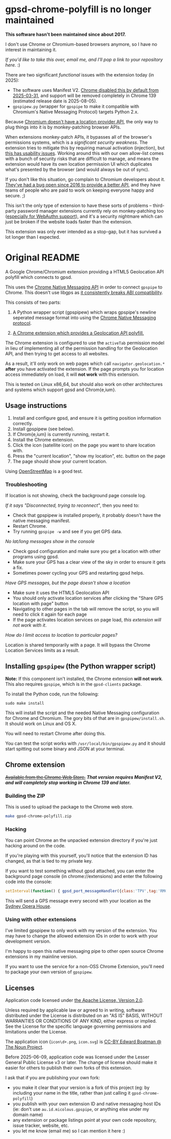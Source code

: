 # gpsd-chrome-polyfill is no longer maintained

**This software hasn't been maintained since about 2017.**

I don't use Chrome or Chromium-based browsers anymore, so I have no interest in maintaining it.

*If you'd like to take this over, email me, and I'll pop a link to your repository here.* :)

There are two significant *functional* issues with the extension today (in 2025):

* The software uses Manifest V2. [Chrome disabled this by default from 2025-03-31][mv2], and support will be removed completely in Chrome 139 (estimated release date is 2025-08-05).
* `gpspipew.py` (wrapper for `gpspipe` to make it compatible with Chromium's Native Messaging Protocol) targets Python 2.x.

Because [Chromium doesn't have a location provider API][provider-api], the only way to plug things into it is by monkey-patching browser APIs.

When extensions monkey-patch APIs, it bypasses all of the browser's permissions systems, which is a *significant security weakness*. The extension tries to mitigate this by requiring manual activation (injection), but [this has usability issues](https://github.com/micolous/gpsd-chrome-polyfill/issues/1). Working around this with our own allow-list comes with a bunch of security risks that are difficult to manage, and means the extension would have its own location permission UI which duplicates what's presented by the browser (and would always be out of sync).

If you don't like this situation, go complain to Chromium developers about it. [They've had a bug open since 2016 to provide a better API][provider-api], and they have teams of people who are paid to work on keeping everyone happy and secure. ;)

This isn't the only type of extension to have these sorts of problems – third-party password manager extensions currently rely on monkey-patching too ([especially for WebAuthn support][webauthn]), and it's a security nightmare which can just be broken if the website loads faster than the extension.

This extension was only ever intended as a stop-gap, but it has survived a lot longer than I expected.

[mv2]: https://developer.chrome.com/docs/extensions/develop/migrate/mv2-deprecation-timeline
[provider-api]: https://issues.chromium.org/issues/41243892
[webauthn]: https://github.com/w3c/webauthn/issues/1976

# Original README

A Google Chrome/Chromium extension providing a HTML5 Geolocation API polyfill which connects to gpsd.

This uses the [Chrome Native Messaging API](https://developer.chrome.com/extensions/nativeMessaging) in order to connect `gpspipe` to Chrome.  This doesn't use libgps as [it consistently breaks ABI compatibility](https://bugs.chromium.org/p/chromium/issues/detail?id=99177).

This consists of two parts:

1. A Python wrapper script (gpspipew) which wraps gpspipe's newline seperated message format into using the [Chrome Native Messaging protocol](https://developer.chrome.com/extensions/nativeMessaging#native-messaging-host-protocol).

2. [A Chrome extension which provides a Geolocation API polyfill.](https://chrome.google.com/webstore/detail/gpsd-chrome-polyfill/dmfdcjlppdohhegplckcbohgbbfcdfjd)

The Chrome extension is configured to use the `activeTab` permission model in lieu of implementing all of the permission handling for the Geolocation API, and then trying to get access to all websites.

As a result, it'll only work on web pages which call `navigator.geolocation.*` **after** you have activated the extension.  If the page prompts you for location access immediately on load, it will **not work** with this extension.

This is tested on Linux x86_64, but should also work on other architectures and systems which support gpsd and Chrom{e,ium}.

## Usage instructions

1. Install and configure gpsd, and ensure it is getting position information correctly.
2. Install gpspipew (see below).
3. If Chrom{e,ium} is currently running, restart it.
4. Install the Chrome extension.
5. Click the icon (satellite icon) on the page you want to share location with.
6. Press the "current location", "show my location", etc. button on the page
7. The page should show your current location.

Using [OpenStreetMap](https://openstreetmap.org) is a good test.

### Troubleshooting

If location is not showing, check the background page console log.

*If it says "Disconnected, trying to reconnect"*, then you need to:

* Check that gpspipew is installed properly, it probably doesn't have the native messaging manifest.
* Restart Chrome.
* Try running `gpspipe -w` and see if you get GPS data.

*No lat/long messages show in the console*

* Check gpsd configuration and make sure you get a location with other programs using gpsd.
* Make sure your GPS has a clear view of the sky in order to ensure it gets a fix.
* Sometimes power cycling your GPS and restarting gpsd helps.

*Have GPS messages, but the page doesn't show a location*

* Make sure it uses the HTML5 Geolocation API
* You should only activate location services after clicking the "Share GPS location with page" button
* Navigating to other pages in the tab will remove the script, so you will need to click it again for each page
* If the page activates location services on page load, *this extension will not work with it*.

*How do I limit access to location to particular pages?*

Location is shared temporarily with a page.  It will bypass the Chrome Location Services limits as a result.

## Installing `gpspipew` (the Python wrapper script)

**Note:** If this component isn't installed, the Chrome extension **will not work**.  This also requires `gpspipe`, which is in the `gpsd-clients` package.

To install the Python code, run the following:

```
sudo make install
```

This will install the script and the needed Native Messaging configuration for Chrome and Chromium.  The gory bits of that are in `gpspipew/install.sh`.  It should work on Linux and OS X.

You will need to restart Chrome after doing this.

You can test the script works with `/usr/local/bin/gpspipew.py` and it should start spitting out some binary and JSON at your terminal.

## Chrome extension

~~[Available from the Chrome Web Store.](https://chrome.google.com/webstore/detail/gpsd-chrome-polyfill/dmfdcjlppdohhegplckcbohgbbfcdfjd)~~ ***That version requires Manifest V2, and will completely stop working in Chrome 139 and later.***

### Building the ZIP

This is used to upload the package to the Chrome web store.

```sh
make gpsd-chrome-polyfill.zip
```

### Hacking

You can point Chrome an the unpacked extension directory if you're just hacking around on the code.

If you're playing with this yourself, you'll notice that the extension ID has changed, as that is tied to my private key.

If you want to test something without gpsd attached, you can enter the background page console (in chrome://extensions) and enter the following code into the console:

```javascript
setInterval(function() { gpsd_port_messageHandler({class:'TPV',tag:'RMC', lat:-33.85717, lon:151.21502, mode:2, epy:50, epx:50, time:(new Date()).getTime()}); }, 1000);
```

This will send a GPS message every second with your location as the [Sydney Opera House](https://en.wikipedia.org/wiki/Sydney_Opera_House).

### Using with other extensions

I've limited gpspipew to only work with my version of the extension.  You may have to change the allowed extension IDs in order to work with your development version.

I'm happy to open this native messaging pipe to other open source Chrome extensions in my mainline version.

If you want to use the service for a non-OSS Chrome Extension, you'll need to package your own version of `gpspipew`.

## Licenses

Application code licensed under [the Apache License, Version 2.0](http://www.apache.org/licenses/LICENSE-2.0).

Unless required by applicable law or agreed to in writing, software distributed under the License is distributed on an "AS IS" BASIS, WITHOUT WARRANTIES OR CONDITIONS OF ANY KIND, either express or implied. See the License for the specific language governing permissions and limitations under the License.

The application icon (`icon\d+.png`, `icon.svg`) is [CC-BY Edward Boatman @ The Noun Project](https://thenounproject.com/search/?similar=625&i=625).

Before 2025-06-09, application code was licensed under the Lesser General Public License v3 or later. The change of license should make it easier for others to publish their own forks of this extension.

I ask that if you are publishing your own fork:

* you make it clear that your version is a fork of this project (eg: by including your name in the title, rather than just calling it `gpsd-chrome-polyfill`)
* you publish with your own extension ID and native messaging host IDs (ie: don't use `au.id.micolous.gpspipe`, or anything else under my domain name)
* any extension or package listings point at your own code repository, issue tracker, website, etc.
* you let me know (email me) so I can mention it here :)
